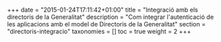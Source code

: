 +++
date        = "2015-01-24T17:11:42+01:00"
title       = "Integració amb els directoris de la Generalitat"
description = "Com integrar l'autenticació de les aplicacions amb el model de Directoris de la Generalitat"
section     = "directoris-integracio"
taxonomies  = []
toc 		= true
weight 		= 2
+++



<script>
window.location.href = "/directoris-integracio/";
</script>
